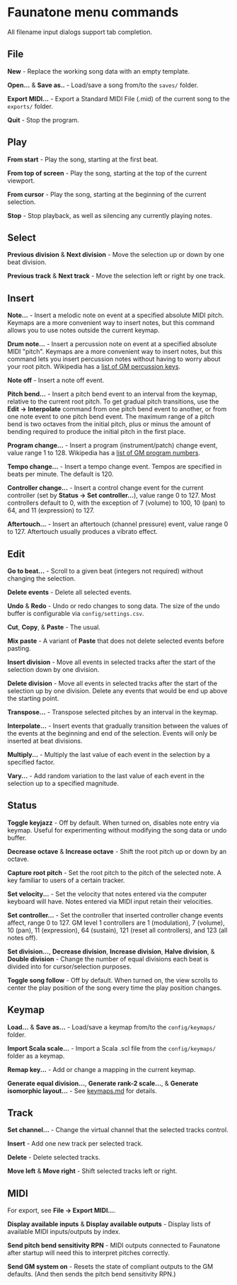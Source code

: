 # Faunatone menu commands

All filename input dialogs support tab completion.

## File

**New** - Replace the working song data with an empty template.

**Open...** & **Save as..** - Load/save a song from/to the `saves/` folder.

**Export MIDI...** - Export a Standard MIDI File (.mid) of the current song to
the `exports/` folder.

**Quit** - Stop the program.

## Play

**From start** - Play the song, starting at the first beat.

**From top of screen** - Play the song, starting at the top of the current
viewport.

**From cursor** - Play the song, starting at the beginning of the current
selection.

**Stop** - Stop playback, as well as silencing any currently playing notes.

## Select

**Previous division** & **Next division** - Move the selection up or down by
one beat division.

**Previous track** & **Next track** - Move the selection left or right by one
track.

## Insert

**Note...** - Insert a melodic note on event at a specified absolute MIDI
pitch. Keymaps are a more convenient way to insert notes, but this command
allows you to use notes outside the current keymap.

**Drum note...** - Insert a percussion note on event at a specified absolute
MIDI "pitch". Keymaps are a more convenient way to insert notes, but this
command lets you insert percussion notes without having to worry about your
root pitch. Wikipedia has a
[list of GM percussion keys](https://en.wikipedia.org/wiki/General_MIDI#Percussion).

**Note off** - Insert a note off event.

**Pitch bend...** - Insert a pitch bend event to an interval from the keymap,
relative to the current root pitch. To get gradual pitch transitions, use the
**Edit -> Interpolate** command from one pitch bend event to another, or from
one note event to one pitch bend event. The maximum range of a pitch bend is
two octaves from the initial pitch, plus or minus the amount of bending
required to produce the initial pitch in the first place.

**Program change...** - Insert a program (instrument/patch) change event, value
range 1 to 128. Wikipedia has a
[list of GM program numbers](https://en.wikipedia.org/wiki/General_MIDI#Program_change_events).

**Tempo change...** - Insert a tempo change event. Tempos are specified in
beats per minute. The default is 120.

**Controller change...** - Insert a control change event for the current
controller (set by **Status -> Set controller...**), value range 0 to 127. Most
controllers default to 0, with the exception of 7 (volume) to 100, 10 (pan) to
64, and 11 (expression) to 127.

**Aftertouch...** - Insert an aftertouch (channel pressure) event, value range
0 to 127. Aftertouch usually produces a vibrato effect.

## Edit

**Go to beat...** - Scroll to a given beat (integers not required) without
changing the selection.

**Delete events** - Delete all selected events.

**Undo** & **Redo** - Undo or redo changes to song data. The size of the undo
buffer is configurable via `config/settings.csv`.

**Cut**, **Copy**, & **Paste** - The usual.

**Mix paste** - A variant of **Paste** that does not delete selected events
before pasting.

**Insert division** - Move all events in selected tracks after the start of the
selection down by one division.

**Delete division** - Move all events in selected tracks after the start of the
selection up by one division. Delete any events that would be end up above the
starting point.

**Transpose...** - Transpose selected pitches by an interval in the keymap.

**Interpolate...** - Insert events that gradually transition between the values of
the events at the beginning and end of the selection. Events will only be
inserted at beat divisions.

**Multiply...** - Multiply the last value of each event in the selection by a
specified factor.

**Vary...** - Add random variation to the last value of each event in the
selection up to a specified magnitude.

## Status

**Toggle keyjazz** - Off by default. When turned on, disables note entry via
keymap. Useful for experimenting without modifying the song data or undo
buffer.

**Decrease octave** & **Increase octave** - Shift the root pitch up or down by
an octave.

**Capture root pitch** - Set the root pitch to the pitch of the selected note.
A key familiar to users of a certain tracker.

**Set velocity...** - Set the velocity that notes entered via the computer
keyboard will have. Notes entered via MIDI input retain their velocities.

**Set controller...** - Set the controller that inserted controller change
events affect, range 0 to 127. GM level 1 controllers are 1 (modulation), 7
(volume), 10 (pan), 11 (expression), 64 (sustain), 121 (reset all controllers),
and 123 (all notes off).

**Set division...**, **Decrease division**, **Increase division**, **Halve
division**, & **Double division** - Change the number of equal divisions each
beat is divided into for cursor/selection purposes.

**Toggle song follow** - Off by default. When turned on, the view scrolls to
center the play position of the song every time the play position changes.

## Keymap

**Load...** & **Save as...** - Load/save a keymap from/to the `config/keymaps/`
folder.

**Import Scala scale...** - Import a Scala .scl file from the `config/keymaps/`
folder as a keymap.

**Remap key...** - Add or change a mapping in the current keymap.

**Generate equal division...**, **Generate rank-2 scale...**, & **Generate
isomorphic layout...** - See
[keymaps.md](https://github.com/jangler/faunatone/blob/master/docs/keymaps.md)
for details.

## Track

**Set channel...** - Change the virtual channel that the selected tracks
control.

**Insert** - Add one new track per selected track.

**Delete** - Delete selected tracks.

**Move left** & **Move right** - Shift selected tracks left or right.

## MIDI

For export, see **File -> Export MIDI...**.

**Display available inputs** & **Display available outputs** - Display lists of
available MIDI inputs/outputs by index.

**Send pitch bend sensitivity RPN** - MIDI outputs connected to Faunatone after
startup will need this to interpret pitches correctly.

**Send GM system on** - Resets the state of compliant outputs to the GM
defaults. (And then sends the pitch bend sensitivity RPN.)

